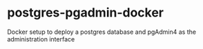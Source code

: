 # postgres-pgadmin-docker
Docker setup to deploy a postgres database and pgAdmin4 as the administration interface
